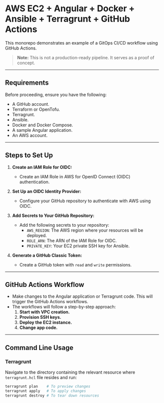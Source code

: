# AWS EC2 + Angular + Docker + Ansible + Terragrunt + GitHub Actions

This monorepo demonstrates an example of a GitOps CI/CD workflow using GitHub Actions.

> **Note:** This is not a production-ready pipeline. It serves as a proof of concept.

---

## Requirements

Before proceeding, ensure you have the following:

- A GitHub account.
- Terraform or OpenTofu.
- Terragrunt.
- Ansible.
- Docker and Docker Compose.
- A sample Angular application.
- An AWS account.

---

## Steps to Set Up

1. **Create an IAM Role for OIDC:**
   - Create an IAM Role in AWS for OpenID Connect (OIDC) authentication.

2. **Set Up an OIDC Identity Provider:**
   - Configure your GitHub repository to authenticate with AWS using OIDC.

3. **Add Secrets to Your GitHub Repository:**
   - Add the following secrets to your repository:
     - `AWS_REGION`: The AWS region where your resources will be deployed.
     - `ROLE_ARN`: The ARN of the IAM Role for OIDC.
     - `PRIVATE_KEY`: Your EC2 private SSH key for Ansible.

4. **Generate a GitHub Classic Token:**
   - Create a GitHub token with `read` and `write` permissions.

---

## GitHub Actions Workflow

- Make changes to the Angular application or Terragrunt code. This will trigger the GitHub Actions workflows.
- The workflows will follow a step-by-step approach:
  1. **Start with VPC creation.**
  2. **Provision SSH keys.**
  3. **Deploy the EC2 instance.**
  4. **Change app code.**

---

## Command Line Usage

### Terragrunt

Navigate to the directory containing the relevant resource where `terragrunt.hcl` file resides and run:

```bash
terragrunt plan    # To preview changes
terragrunt apply   # To apply changes
terragrunt destroy # To tear down resources
